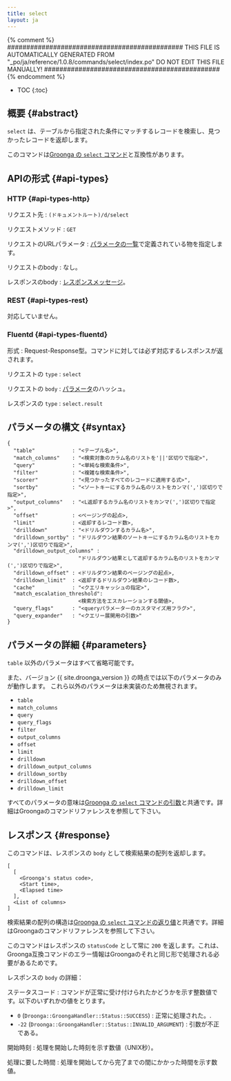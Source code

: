 ```yaml
---
title: select
layout: ja
---
```


{% comment %}
##############################################
  THIS FILE IS AUTOMATICALLY GENERATED FROM
  "_po/ja/reference/1.0.8/commands/select/index.po"
  DO NOT EDIT THIS FILE MANUALLY!
##############################################
{% endcomment %}


* TOC
{:toc}

## 概要 {#abstract}

`select` は、テーブルから指定された条件にマッチするレコードを検索し、見つかったレコードを返却します。

このコマンドは[Groonga の `select` コマンド](http://groonga.org/ja/docs/reference/commands/select.html)と互換性があります。

## APIの形式 {#api-types}

### HTTP {#api-types-http}

リクエスト先
: `(ドキュメントルート)/d/select`

リクエストメソッド
: `GET`

リクエストのURLパラメータ
: [パラメータの一覧](#parameters)で定義されている物を指定します。

リクエストのbody
: なし。

レスポンスのbody
: [レスポンスメッセージ](#response)。

### REST {#api-types-rest}

対応していません。

### Fluentd {#api-types-fluentd}

形式
: Request-Response型。コマンドに対しては必ず対応するレスポンスが返されます。

リクエストの `type`
: `select`

リクエストの `body`
: [パラメータ](#parameters)のハッシュ。

レスポンスの `type`
: `select.result`

## パラメータの構文 {#syntax}

    {
      "table"            : "<テーブル名>",
      "match_columns"    : "<検索対象のカラム名のリストを'||'区切りで指定>",
      "query"            : "<単純な検索条件>",
      "filter"           : "<複雑な検索条件>",
      "scorer"           : "<見つかったすべてのレコードに適用する式>",
      "sortby"           : "<ソートキーにするカラム名のリストをカンマ(',')区切りで指定>",
      "output_columns"   : "<L返却するカラム名のリストをカンマ(',')区切りで指定>",
      "offset"           : <ページングの起点>,
      "limit"            : <返却するレコード数>,
      "drilldown"        : "<ドリルダウンするカラム名>",
      "drilldown_sortby" : "ドリルダウン結果のソートキーにするカラム名のリストをカンマ(',')区切りで指定>",
      "drilldown_output_columns" :
                           "ドリルダウン結果として返却するカラム名のリストをカンマ(',')区切りで指定>",
      "drilldown_offset" : <ドリルダウン結果のページングの起点>,
      "drilldown_limit"  : <返却するドリルダウン結果のレコード数>,
      "cache"            : "<クエリキャッシュの指定>",
      "match_escalation_threshold":
                           <検索方法をエスカレーションする閾値>,
      "query_flags"      : "<queryパラメーターのカスタマイズ用フラグ>",
      "query_expander"   : "<クエリー展開用の引数>"
    }

## パラメータの詳細 {#parameters}

`table` 以外のパラメータはすべて省略可能です。

また、バージョン {{ site.droonga_version }} の時点では以下のパラメータのみが動作します。
これら以外のパラメータは未実装のため無視されます。

 * `table`
 * `match_columns`
 * `query`
 * `query_flags`
 * `filter`
 * `output_columns`
 * `offset`
 * `limit`
 * `drilldown`
 * `drilldown_output_columns`
 * `drilldown_sortby`
 * `drilldown_offset`
 * `drilldown_limit`

すべてのパラメータの意味は[Groonga の `select` コマンドの引数](http://groonga.org/ja/docs/reference/commands/select.html#parameters)と共通です。詳細はGroongaのコマンドリファレンスを参照して下さい。

## レスポンス {#response}

このコマンドは、レスポンスの `body` として検索結果の配列を返却します。

    [
      [
        <Groonga's status code>,
        <Start time>,
        <Elapsed time>
      ],
      <List of columns>
    ]

検索結果の配列の構造は[Groonga の `select` コマンドの返り値](http://groonga.org/ja/docs/reference/commands/select.html#id6)と共通です。詳細はGroongaのコマンドリファレンスを参照して下さい。

このコマンドはレスポンスの `statusCode` として常に `200` を返します。これは、Groonga互換コマンドのエラー情報はGroongaのそれと同じ形で処理される必要があるためです。

レスポンスの `body` の詳細：

ステータスコード
: コマンドが正常に受け付けられたかどうかを示す整数値です。以下のいずれかの値をとります。
  
   * `0` (`Droonga::GroongaHandler::Status::SUCCESS`) : 正常に処理された。.
   * `-22` (`Droonga::GroongaHandler::Status::INVALID_ARGUMENT`) : 引数が不正である。

開始時刻
: 処理を開始した時刻を示す数値（UNIX秒）。

処理に要した時間
: 処理を開始してから完了までの間にかかった時間を示す数値。

